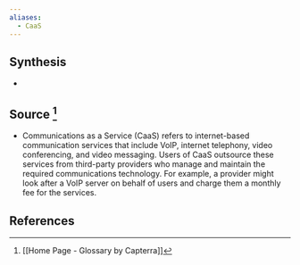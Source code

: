 ```yaml
---
aliases:
  - CaaS
---
```

## Synthesis
- 
## Source [^1]
- Communications as a Service (CaaS) refers to internet-based communication services that include VoIP, internet telephony, video conferencing, and video messaging. Users of CaaS outsource these services from third-party providers who manage and maintain the required communications technology. For example, a provider might look after a VoIP server on behalf of users and charge them a monthly fee for the services.
## References

[^1]: [[Home Page - Glossary by Capterra]]